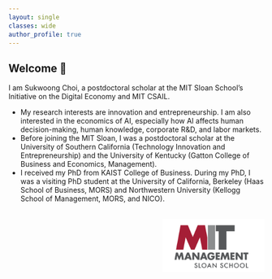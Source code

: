 ```yaml
---
layout: single
classes: wide
author_profile: true
---
```


## Welcome <span class="waving-hand">👋</span> 
I am Sukwoong Choi, a postdoctoral scholar at the MIT Sloan School’s Initiative on the Digital Economy and MIT CSAIL. 
+ My research interests are innovation and entrepreneurship. I am also interested in the economics of AI, especially how AI affects human decision-making, human knowledge, corporate R&D, and labor markets.
+ Before joining the MIT Sloan, I was a postdoctoral scholar at the University of Southern California (Technology Innovation and Entrepreneurship) and the University of Kentucky (Gatton College of Business and Economics, Management). 
+ I received my PhD from KAIST College of Business. During my PhD, I was a visiting PhD student at the University of California, Berkeley (Haas School of Business, MORS) and Northwestern University (Kellogg School of Management, MORS, and NICO). 

<br />
<img src="/assets/images/MIT_Logo.png" width="200" style="float:right">
